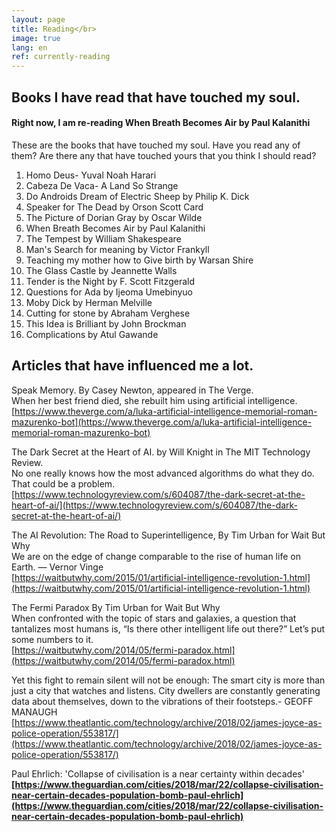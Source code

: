 ```yaml
---
layout: page
title: Reading</br>
image: true
lang: en
ref: currently-reading
---
```


<h2 class="hover-underline-animation" id="books">Books I have read that have touched my soul.</h2>
<h4>Right now, I am re-reading <span class="hover-underline-animation" id="books"> When Breath Becomes Air by Paul Kalanithi</span></h4>

These are the books that have touched my soul. Have you read any of them? Are there any that have touched yours that you think I should read?

1. Homo Deus- Yuval Noah Harari
2. Cabeza De Vaca- A Land So Strange
3. Do Androids Dream of Electric Sheep by Philip K. Dick
4. Speaker for The Dead by Orson Scott Card
5. The Picture of Dorian Gray by Oscar Wilde
6. When Breath Becomes Air by Paul Kalanithi
7. The Tempest by William Shakespeare
8. Man's Search for meaning by Victor Frankyll
9. Teaching my mother how to Give birth by Warsan Shire
10. The Glass Castle by Jeannette Walls
11. Tender is the Night by F. Scott Fitzgerald
12. Questions for Ada by Ijeoma Umebinyuo
13. Moby Dick by Herman Melville
14. Cutting for stone by Abraham Verghese
15. This Idea is Brilliant by John Brockman
16. Complications by Atul Gawande

<h2 class="hover-underline-animation" id="articles"> Articles that have influenced me a lot. </h2>

Speak Memory. By Casey Newton, appeared in The Verge.<br>
When her best friend died, she rebuilt him using artificial intelligence.<br>
[https://www.theverge.com/a/luka-artificial-intelligence-memorial-roman-mazurenko-bot](https://www.theverge.com/a/luka-artificial-intelligence-memorial-roman-mazurenko-bot)

The Dark Secret at the Heart of AI. by Will Knight in The MIT Technology Review.<br>
No one really knows how the most advanced algorithms do what they do. That could be a problem.<br>
[https://www.technologyreview.com/s/604087/the-dark-secret-at-the-heart-of-ai/](https://www.technologyreview.com/s/604087/the-dark-secret-at-the-heart-of-ai/)

The AI Revolution: The Road to Superintelligence, By Tim Urban for Wait But Why<br>
We are on the edge of change comparable to the rise of human life on Earth. — Vernor Vinge<br>
[https://waitbutwhy.com/2015/01/artificial-intelligence-revolution-1.html](https://waitbutwhy.com/2015/01/artificial-intelligence-revolution-1.html)

The Fermi Paradox By Tim Urban for Wait But Why<br>
When confronted with the topic of stars and galaxies, a question that tantalizes most humans is, “Is there other intelligent life out there?” Let’s put some numbers to it.<br>
[https://waitbutwhy.com/2014/05/fermi-paradox.html](https://waitbutwhy.com/2014/05/fermi-paradox.html)


Yet this fight to remain silent will not be enough: The smart city is more than just a city that watches and listens. City dwellers are constantly generating data about themselves, down to the vibrations of their footsteps.- GEOFF MANAUGH  <br>
[https://www.theatlantic.com/technology/archive/2018/02/james-joyce-as-police-operation/553817/](https://www.theatlantic.com/technology/archive/2018/02/james-joyce-as-police-operation/553817/)

Paul Ehrlich: 'Collapse of civilisation is a near certainty within decades'<b>
[https://www.theguardian.com/cities/2018/mar/22/collapse-civilisation-near-certain-decades-population-bomb-paul-ehrlich](https://www.theguardian.com/cities/2018/mar/22/collapse-civilisation-near-certain-decades-population-bomb-paul-ehrlich)
